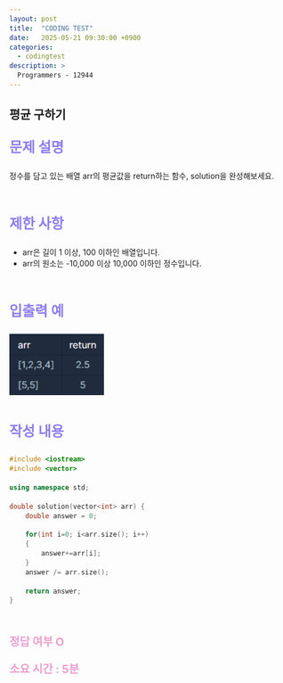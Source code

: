 ```yaml
---
layout: post
title:  "CODING TEST"
date:   2025-05-21 09:30:00 +0900
categories:
  - codingtest
description: >
  Programmers - 12944
---
```

## 평균 구하기 

<p style = "color:#8f7cee; font-size:25px; font-weight:bold">
문제 설명
</p>

정수를 담고 있는 배열 arr의 평균값을 return하는 함수, solution을 완성해보세요.

<br/>

<p style = "color:#8f7cee; font-size:25px; font-weight:bold">
제한 사항
</p>

- arr은 길이 1 이상, 100 이하인 배열입니다.
- arr의 원소는 -10,000 이상 10,000 이하인 정수입니다.

<br/>

<p style = "color:#8f7cee; font-size:25px; font-weight:bold">
입출력 예
</p>

<img src = "../../assets/img/codingtest/12944.png" width = "170" height = "110">

<br/>
<br/>

<p style = "color:#8f7cee; font-size:25px; font-weight:bold">
작성 내용
</p>

```C++
#include <iostream>
#include <vector>

using namespace std;

double solution(vector<int> arr) {
    double answer = 0;
    
    for(int i=0; i<arr.size(); i++)
    {
        answer+=arr[i];
    }
    answer /= arr.size();
    
    return answer;
}
```

<br/>

<p style = "color:#ed9ece; font-size:20px; font-weight:bold">
정답 여부 O
</p>

<p style = "color:#ed9ece; font-size:20px; font-weight:bold">
소요 시간 : 5분
</p>
